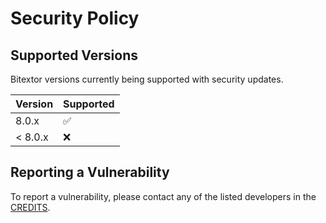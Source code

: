 # Security Policy

## Supported Versions

Bitextor versions currently being supported with security updates.

| Version | Supported          |
| ------- | ------------------ |
| 8.0.x   | :white_check_mark: |
| < 8.0.x | :x:                |

## Reporting a Vulnerability

To report a vulnerability, please contact any of the listed developers in
the [CREDITS](CREDITS).

